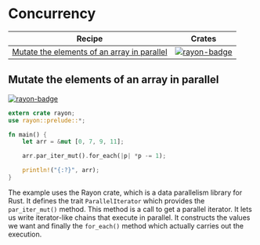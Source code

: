 # Concurrency

| Recipe | Crates |
|--------|--------|
| [Mutate the elements of an array in parallel][ex-rayon-iter-mut] | [![rayon-badge]][rayon] |

[ex-rayon-iter-mut]: #ex-rayon-iter-mut
<a name="ex-rayon-iter-mut"></a>
## Mutate the elements of an array in parallel

[![rayon-badge]][rayon]

```rust
extern crate rayon;
use rayon::prelude::*;

fn main() {
    let arr = &mut [0, 7, 9, 11];

    arr.par_iter_mut().for_each(|p| *p -= 1);

    println!("{:?}", arr);
}
```

The example uses the Rayon crate, which is a data parallelism library for Rust.
It defines the trait `ParallelIterator` which provides the `par_iter_mut()`
method. This method is a call to get a parallel iterator. It lets us write
iterator-like chains that execute in parallel. It constructs the values we want
and finally the `for_each()` method which actually carries out the execution.

<!-- Crates -->

[rayon-badge]: https://img.shields.io/crates/v/rayon.svg?label=rayon
[rayon]: https://docs.rs/rayon/
